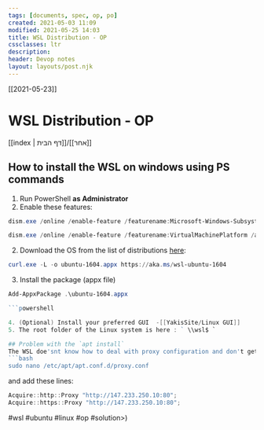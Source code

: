 ```yaml
---
tags: [documents, spec, op, po]  
created: 2021-05-03 11:09
modified: 2021-05-25 14:03
title: WSL Distribution - OP
cssclasses: ltr
description:
header: Devop notes 
layout: layouts/post.njk
---
```

[[2021-05-23]]
# WSL Distribution - OP
[[index | דף הבית]]/[[אחר]] 



## How to install the WSL on windows using PS commands

1. Run PowerShell **as Administrator**
1. Enable these features:
``` powershell
dism.exe /online /enable-feature /featurename:Microsoft-Windows-Subsystem-Linux /all /norestart                   
```

```powershell 
dism.exe /online /enable-feature /featurename:VirtualMachinePlatform /all /norestart                              
```
2. Download the OS from the list of distributions [here](https://docs.microsoft.com/en-us/windows/wsl/install-manual): 
``` powershell 
curl.exe -L -o ubuntu-1604.appx https://aka.ms/wsl-ubuntu-1604                 

```
3.  Install the package (appx file)
``` powershell
Add-AppxPackage .\ubuntu-1604.appx                                             ```

```powershell

4. (Optional) Install your preferred GUI  -[[YakisSite/Linux GUI]]
5. The root folder of the Linux system is here : ` \\wsl$ `

## Problem with the `apt install` 
The WSL doe'snt know how to deal with proxy configuration and don't get it from the Internet LAN Settings. so that it's required to configure it on the Ubuntu distribution system:
```bash
sudo nano /etc/apt/apt.conf.d/proxy.conf
```
and add these lines:
```powershell
Acquire::http::Proxy "http://147.233.250.10:80";
Acquire::https::Proxy "http://147.233.250.10:80";
```



#wsl #ubuntu #linux #op #solution>)